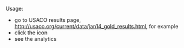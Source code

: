 Usage:
 - go to USACO results page, http://usaco.org/current/data/jan14_gold_results.html, for example
 - click the icon
 - see the analytics